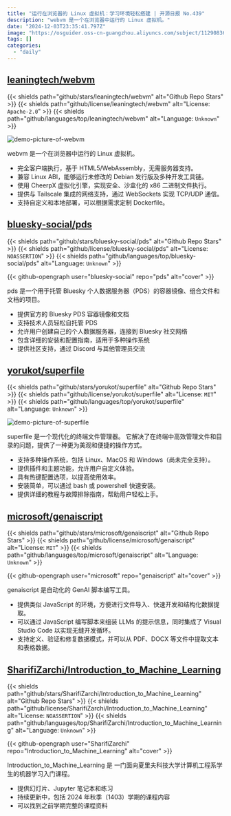 ```yaml
---
title: "运行在浏览器的 Linux 虚拟机：学习环境轻松搭建 | 开源日报 No.439"
description: "webvm 是一个在浏览器中运行的 Linux 虚拟机。"
date: "2024-12-03T23:35:41.797Z"
image: "https://osguider.oss-cn-guangzhou.aliyuncs.com/subject/112908363b30a1f22e5f79528ddf3b99.png"
tags: []
categories:
  - "daily"
---
```


## [leaningtech/webvm](https://github.com/leaningtech/webvm)

{{< shields path="github/stars/leaningtech/webvm" alt="Github Repo Stars" >}} {{< shields path="github/license/leaningtech/webvm" alt="License: `Apache-2.0`" >}} {{< shields path="github/languages/top/leaningtech/webvm" alt="Language: `Unknown`" >}}

![demo-picture-of-webvm](https://static.osguider.com/subject/github/leaningtech/webvm/8a68f1bc8f65e1ee76dae2fb8cbb8b25.png)

webvm 是一个在浏览器中运行的 Linux 虚拟机。

- 完全客户端执行，基于 HTML5/WebAssembly，无需服务器支持。
- 兼容 Linux ABI，能够运行未修改的 Debian 发行版及多种开发工具链。
- 使用 CheerpX 虚拟化引擎，实现安全、沙盒化的 x86 二进制文件执行。
- 提供与 Tailscale 集成的网络支持，通过 WebSockets 实现 TCP/UDP 通信。
- 支持自定义和本地部署，可以根据需求定制 Dockerfile。
  
## [bluesky-social/pds](https://github.com/bluesky-social/pds)

{{< shields path="github/stars/bluesky-social/pds" alt="Github Repo Stars" >}} {{< shields path="github/license/bluesky-social/pds" alt="License: `NOASSERTION`" >}} {{< shields path="github/languages/top/bluesky-social/pds" alt="Language: `Unknown`" >}}

{{< github-opengraph user="bluesky-social" repo="pds" alt="cover" >}}

pds 是一个用于托管 Bluesky 个人数据服务器（PDS）的容器镜像、组合文件和文档的项目。

- 提供官方的 Bluesky PDS 容器镜像和文档
- 支持技术人员轻松自托管 PDS
- 允许用户创建自己的个人数据服务器，连接到 Bluesky 社交网络
- 包含详细的安装和配置指南，适用于多种操作系统
- 提供社区支持，通过 Discord 与其他管理员交流
  
## [yorukot/superfile](https://github.com/yorukot/superfile)

{{< shields path="github/stars/yorukot/superfile" alt="Github Repo Stars" >}} {{< shields path="github/license/yorukot/superfile" alt="License: `MIT`" >}} {{< shields path="github/languages/top/yorukot/superfile" alt="Language: `Unknown`" >}}

![demo-picture-of-superfile](https://static.osguider.com/subject/github/yorukot/superfile/679ac1d20561cfb1395ef2f1861f188a.png)

superfile 是一个现代化的终端文件管理器。
它解决了在终端中高效管理文件和目录的问题，提供了一种更为美观和便捷的操作方式。

- 支持多种操作系统，包括 Linux、MacOS 和 Windows（尚未完全支持）。
- 提供插件和主题功能，允许用户自定义体验。
- 具有热键配置选项，以提高使用效率。
- 安装简单，可以通过 bash 或 powershell 快速安装。
- 提供详细的教程与故障排除指南，帮助用户轻松上手。
  
## [microsoft/genaiscript](https://github.com/microsoft/genaiscript)

{{< shields path="github/stars/microsoft/genaiscript" alt="Github Repo Stars" >}} {{< shields path="github/license/microsoft/genaiscript" alt="License: `MIT`" >}} {{< shields path="github/languages/top/microsoft/genaiscript" alt="Language: `Unknown`" >}}

{{< github-opengraph user="microsoft" repo="genaiscript" alt="cover" >}}

genaiscript 是自动化的 GenAI 脚本编写工具。

- 提供类似 JavaScript 的环境，方便进行文件导入、快速开发和结构化数据提取。
- 可以通过 JavaScript 编写脚本来组装 LLMs 的提示信息，同时集成了 Visual Studio Code 以实现无缝开发循环。
- 支持定义、验证和修复数据模式，并可以从 PDF、DOCX 等文件中提取文本和表格数据。
  
## [SharifiZarchi/Introduction_to_Machine_Learning](https://github.com/SharifiZarchi/Introduction_to_Machine_Learning)

{{< shields path="github/stars/SharifiZarchi/Introduction_to_Machine_Learning" alt="Github Repo Stars" >}} {{< shields path="github/license/SharifiZarchi/Introduction_to_Machine_Learning" alt="License: `NOASSERTION`" >}} {{< shields path="github/languages/top/SharifiZarchi/Introduction_to_Machine_Learning" alt="Language: `Unknown`" >}}

{{< github-opengraph user="SharifiZarchi" repo="Introduction_to_Machine_Learning" alt="cover" >}}

Introduction_to_Machine_Learning 是 一门面向夏里夫科技大学计算机工程系学生的机器学习入门课程。

- 提供幻灯片、Jupyter 笔记本和练习
- 持续更新中，包括 2024 年秋季（1403）学期的课程内容
- 可以找到之前学期完整的课程资料
  
